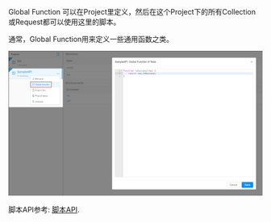 Global Function 可以在Project里定义，然后在这个Project下的所有Collection或Request都可以使用这里的脚本。

通常，Global Function用来定义一些通用函数之类。

![](https://raw.githubusercontent.com/brookshi/images/master/Hitchhiker/script/global_func.png)

脚本API参考: [脚本API](API.md).